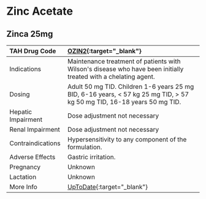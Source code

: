 # Zinc Acetate

## Zinca 25mg

| TAH Drug Code      | [OZIN2](https://www.tahsda.org.tw/drugs/hissearch.php?drug_code=OZIN2){:target="_blank"}                                |
|:-------------------|:------------------------------------------------------------------------------------------------------------------------|
| Indications        | Maintenance treatment of patients with Wilson's disease who have been initially treated with a chelating agent.         |
| Dosing             | Adult 50 mg TID. Children 1-6 years 25 mg BID, 6-16 years, < 57 kg 25 mg TID, > 57 kg 50 mg TID, 16-18 years 50 mg TID. |
| Hepatic Impairment | Dose adjustment not necessary                                                                                           |
| Renal Impairment   | Dose adjustment not necessary                                                                                           |
| Contraindications  | Hypersensitivity to any component of the formulation.                                                                   |
| Adverse Effects    | Gastric irritation.                                                                                                     |
| Pregnancy          | Unknown                                                                                                                 |
| Lactation          | Unknown                                                                                                                 |
| More Info          | [UpToDate](https://www.uptodate.com/contents/zinc-acetate-drug-information){:target="_blank"}                           |

